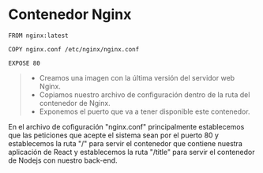 # Contenedor Nginx

```
FROM nginx:latest

COPY nginx.conf /etc/nginx/nginx.conf

EXPOSE 80
```

>   - Creamos una imagen con la última versión del servidor web Nginx.
>   - Copiamos nuestro archivo de configuración dentro de la ruta del contenedor de Nginx.
>   - Exponemos el puerto que va a tener disponible este contenedor.

En el archivo de cofiguración "nginx.conf" principalmente establecemos que las peticiones que acepte el sistema sean por el puerto 80 y establecemos la ruta "/" para servir el contenedor que contiene nuestra aplicación de React y establecemos la ruta "/title" para servir el contenedor de Nodejs con nuestro back-end.